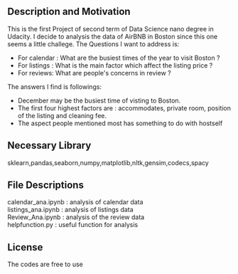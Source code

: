 ## Description and Motivation
This is the first Project of second term of Data Science nano degree in Udacity.
I decide to analysis the data of AirBNB in Boston since this one seems a little challege.
The Questions I want to address is:
- For calendar : What are the busiest times of the year to visit Boston ?
- For listings : What is the main factor which affect the listing price ?
- For reviews: What are people's concerns in review ?

The answers I find is followings:
- December may be the busiest time of visting to Boston.
- The first four highest factors are :  accommodates, private room, position of the listing and cleaning fee.
- The aspect people mentioned most has something to do with hostself
## Necessary Library
sklearn,pandas,seaborn,numpy,matplotlib,nltk,gensim,codecs,spacy
## File Descriptions
calendar_ana.ipynb : analysis of calendar data <br>
listings_ana.ipynb : analysis of listings data <br>
Review_Ana.ipynb   : analysis of the review data <br>
helpfunction.py    : useful function for analysis
## License
The codes are free to use

